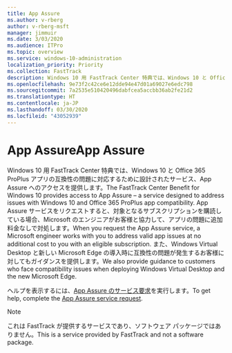 ```yaml
---
title: App Assure
ms.author: v-rberg
author: v-rberg-msft
manager: jimmuir
ms.date: 3/03/2020
ms.audience: ITPro
ms.topic: overview
ms.service: windows-10-administration
localization_priority: Priority
ms.collection: FastTrack
description: Windows 10 用 FastTrack Center 特典では、Windows 10 と Office 365 ProPlus アプリの互換性の問題に対応するために設計されたサービス、App Assure へのアクセスを提供します。
ms.openlocfilehash: 9e73f2c42ce6e12dde94e47d01a69027e6edc798
ms.sourcegitcommit: 7a2535e510420496dabfcea5accbb36ab2fe21d2
ms.translationtype: HT
ms.contentlocale: ja-JP
ms.lasthandoff: 03/30/2020
ms.locfileid: "43052939"
---
```

# <a name="app-assure"></a><span data-ttu-id="33b8b-103">App Assure</span><span class="sxs-lookup"><span data-stu-id="33b8b-103">App Assure</span></span>

<span data-ttu-id="33b8b-104">Windows 10 用 FastTrack Center 特典では、Windows 10 と Office 365 ProPlus アプリの互換性の問題に対応するために設計されたサービス、App Assure へのアクセスを提供します。</span><span class="sxs-lookup"><span data-stu-id="33b8b-104">The FastTrack Center Benefit for Windows 10 provides access to App Assure – a service designed to address issues with Windows 10 and Office 365 ProPlus app compatibility.</span></span> <span data-ttu-id="33b8b-105">App Assure サービスをリクエストすると、対象となるサブスクリプションを購読している場合、Microsoft のエンジニアがお客様と協力して、アプリの問題に追加料金なしで対処します。</span><span class="sxs-lookup"><span data-stu-id="33b8b-105">When you request the App Assure service, a Microsoft engineer works with you to address valid app issues at no additional cost to you with an eligible subscription.</span></span> <span data-ttu-id="33b8b-106">また、Windows Virtual Desktop と新しい Microsoft Edge の導入時に互換性の問題が発生するお客様に対してもガイダンスを提供します。</span><span class="sxs-lookup"><span data-stu-id="33b8b-106">We also provide guidance to customers who face compatibility issues when deploying Windows Virtual Desktop and the new Microsoft Edge.</span></span> 

<span data-ttu-id="33b8b-107">ヘルプを表示するには、[App Assure のサービス要求](https://go.microsoft.com/fwlink/?linkid=2022721)を実行します。</span><span class="sxs-lookup"><span data-stu-id="33b8b-107">To get help, complete the [App Assure service request](https://go.microsoft.com/fwlink/?linkid=2022721).</span></span>

  > [!NOTE]
> <span data-ttu-id="33b8b-108">これは FastTrack が提供するサービスであり、ソフトウェア パッケージではありません。</span><span class="sxs-lookup"><span data-stu-id="33b8b-108">This is a service provided by FastTrack and not a software package.</span></span>
